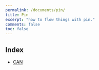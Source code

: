 ```yaml
---
permalink: /documents/pin/
title: Pin
excerpt: "how to flow things with pin."
comments: false
toc: false
---
```


## Index
- <a href="{{ site.baseurl }}/documents/pin/can/">CAN</a><br>

